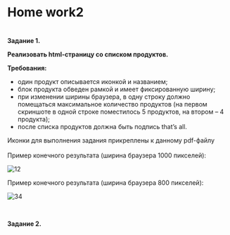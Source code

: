 # <b>Home work2</b>

#

<b>Задание 1.</b><br>

<p><b>Реализовать html-страницу со списком продуктов.</b></p>
<b>Требования:</b>
<ul>
<li>один продукт описывается иконкой и названием;</li>
<li>блок продукта обведен рамкой и имеет фиксированную ширину;</li>
<li>при изменении ширины браузера, в одну строку должно помещаться максимальное количество продуктов (на первом скриншоте в одной строке поместилось 5 продуктов, на втором – 4 продукта);</li>
<li>после списка продуктов должна быть подпись that’s all.</li>
</ul>
Иконки для выполнения задания прикреплены к данному pdf-файлу<br>
<br>
Пример конечного результата (ширина браузера 1000 пикселей):<br>

![12](https://user-images.githubusercontent.com/108996479/232048743-0dbb3bfe-224c-490f-804e-6556d8a0a653.jpg)

Пример конечного результата (ширина браузера 800 пикселей):<br>

![34](https://user-images.githubusercontent.com/108996479/232048915-bd83e33a-c386-4c7c-8c0f-c3466becdf55.jpg)

<br>


<b>Задание 2.</b><br>
